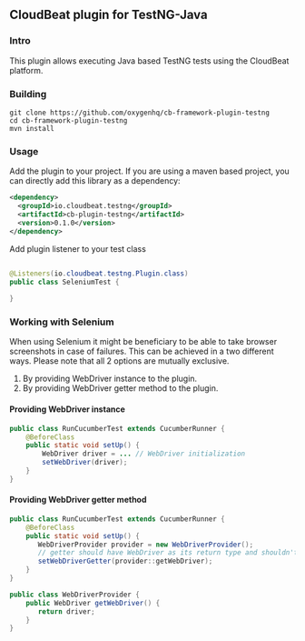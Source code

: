 ## CloudBeat plugin for TestNG-Java

### Intro
This plugin allows executing Java based TestNG tests using the CloudBeat platform.

### Building
`git clone https://github.com/oxygenhq/cb-framework-plugin-testng`  
`cd cb-framework-plugin-testng`  
`mvn install`  

### Usage
Add the plugin to your project. If you are using a maven based project, you can directly add this library as a dependency:
```xml
<dependency>  
  <groupId>io.cloudbeat.testng</groupId>  
  <artifactId>cb-plugin-testng</artifactId>  
  <version>0.1.0</version>  
</dependency>
```

Add plugin listener to your test class
```java

@Listeners(io.cloudbeat.testng.Plugin.class)
public class SeleniumTest {
    
}
```

### Working with Selenium

When using Selenium it might be beneficiary to be able to take browser screenshots in case of failures.
This can be achieved in a two different ways. Please note that all 2 options are mutually exclusive.

1. By providing WebDriver instance to the plugin.
2. By providing WebDriver getter method to the plugin.

#### Providing WebDriver instance
```java
public class RunCucumberTest extends CucumberRunner {
    @BeforeClass
    public static void setUp() {
        WebDriver driver = ... // WebDriver initialization
        setWebDriver(driver);
    }
}
```

#### Providing WebDriver getter method
```java
public class RunCucumberTest extends CucumberRunner {
    @BeforeClass
    public static void setUp() {
       WebDriverProvider provider = new WebDriverProvider();
       // getter should have WebDriver as its return type and shouldn't expect any arguments
       setWebDriverGetter(provider::getWebDriver);
    }
}

public class WebDriverProvider {
    public WebDriver getWebDriver() {
       return driver;
    }
}
```
